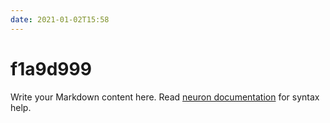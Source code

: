 ```yaml
---
date: 2021-01-02T15:58
---
```


# f1a9d999

Write your Markdown content here. Read [neuron documentation](https://neuron.zettel.page/2011404.html) for syntax help.

